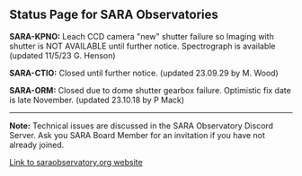 ## Status Page for SARA Observatories

**SARA-KPNO:** Leach CCD camera "new" shutter failure so Imaging with shutter is NOT AVAILABLE until further notice. Spectrograph is available (updated 11/5/23 G. Henson)
  
**SARA-CTIO:** Closed until further notice. (updated 23.09.29 by M. Wood)

**SARA-ORM:**  Closed due to dome shutter gearbox failure. Optimistic fix date is late November. (updated 23.10.18 by P Mack)

---

**Note:** Technical issues are discussed in the SARA Observatory Discord Server.  Ask you SARA Board Member for an invitation if you have not already joined.

[Link to saraobservatory.org website](https://saraobservatory.org)

